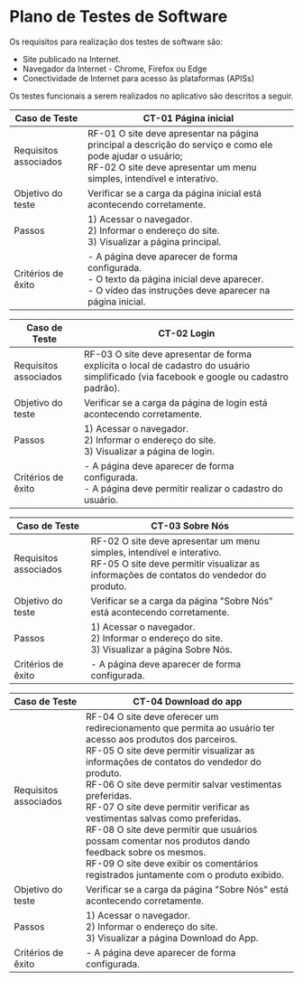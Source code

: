 # Plano de Testes de Software

Os requisitos para realização dos testes de software são:
- Site publicado na Internet.
- Navegador da Internet - Chrome, Firefox ou Edge
- Conectividade de Internet para acesso às plataformas (APISs)

Os testes funcionais a serem realizados no aplicativo são descritos a seguir.

|Caso de Teste|CT-01 Página inicial|
|-------------|--------------------|
|Requisitos associados|RF-01 O site deve apresentar na página principal a descrição do serviço e como ele pode ajudar o usuário; <br> RF-02 O site deve apresentar um menu simples, intendível e interativo.|
|Objetivo do teste|Verificar se a carga da página inicial está acontecendo corretamente.|
|Passos|1) Acessar o navegador. <br> 2) Informar o endereço do site. <br> 3) Visualizar a página principal.|
|Critérios de êxito|- A página deve aparecer de forma configurada. <br> - O texto da página inicial deve aparecer. <br> - O vídeo das instruções deve aparecer na página inicial.|

|Caso de Teste|CT-02 Login|
|-------------|--------------------|
|Requisitos associados|RF-03 O site deve apresentar de forma explícita o local de cadastro do usuário simplificado (via facebook e google ou cadastro padrão).|
|Objetivo do teste|Verificar se a carga da página de login está acontecendo corretamente.|
|Passos|1) Acessar o navegador. <br> 2) Informar o endereço do site. <br> 3) Visualizar a página de login.|
|Critérios de êxito|- A página deve aparecer de forma configurada. <br> - A página deve permitir realizar o cadastro do usuário.|

|Caso de Teste|CT-03 Sobre Nós|
|-------------|--------------------|
|Requisitos associados|RF-02 O site deve apresentar um menu simples, intendível e interativo. <br> RF-05 O site deve permitir visualizar as informações de contatos do vendedor do produto.|
|Objetivo do teste|Verificar se a carga da página "Sobre Nós" está acontecendo corretamente.|
|Passos|1) Acessar o navegador. <br> 2) Informar o endereço do site. <br> 3) Visualizar a página Sobre Nós.|
|Critérios de êxito|- A página deve aparecer de forma configurada.|

|Caso de Teste|CT-04 Download do app|
|-------------|-------------------------------------------------------------------------------------------------------------------------|
|Requisitos associados|RF-04 O site deve oferecer um redirecionamento que permita ao usuário ter acesso aos produtos dos parceiros. <br> RF-05 O site deve permitir visualizar as informações de contatos do vendedor do produto. <br> RF-06 O site deve permitir salvar vestimentas preferidas. <br> RF-07 O site deve permitir verificar as vestimentas salvas como preferidas. <br> RF-08 O site deve permitir que usuários possam comentar nos produtos dando feedback sobre os mesmos. <br> RF-09 O site deve exibir os comentários registrados juntamente com o produto exibido.|
|Objetivo do teste|Verificar se a carga da página "Sobre Nós" está acontecendo corretamente.|
|Passos|1) Acessar o navegador. <br> 2) Informar o endereço do site. <br> 3) Visualizar a página Download do App.|
|Critérios de êxito|- A página deve aparecer de forma configurada.|
